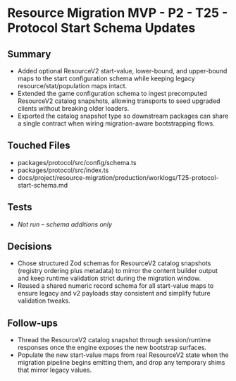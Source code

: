 # Resource Migration MVP - P2 - T25 - Protocol Start Schema Updates

## Summary

- Added optional ResourceV2 start-value, lower-bound, and upper-bound maps to the start configuration schema while keeping legacy resource/stat/population maps intact.
- Extended the game configuration schema to ingest precomputed ResourceV2 catalog snapshots, allowing transports to seed upgraded clients without breaking older loaders.
- Exported the catalog snapshot type so downstream packages can share a single contract when wiring migration-aware bootstrapping flows.

## Touched Files

- packages/protocol/src/config/schema.ts
- packages/protocol/src/index.ts
- docs/project/resource-migration/production/worklogs/T25-protocol-start-schema.md

## Tests

- _Not run – schema additions only_

## Decisions

- Chose structured Zod schemas for ResourceV2 catalog snapshots (registry ordering plus metadata) to mirror the content builder output and keep runtime validation strict during the migration window.
- Reused a shared numeric record schema for all start-value maps to ensure legacy and v2 payloads stay consistent and simplify future validation tweaks.

## Follow-ups

- Thread the ResourceV2 catalog snapshot through session/runtime responses once the engine exposes the new bootstrap surfaces.
- Populate the new start-value maps from real ResourceV2 state when the migration pipeline begins emitting them, and drop any temporary shims that mirror legacy values.
